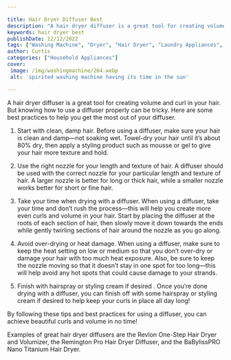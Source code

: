```yaml
---

title: Hair Dryer Diffuser Best
description: "A hair dryer diffuser is a great tool for creating volume and curl in your hair. But knowing how to use a diffuser properly can be...see more"
keywords: hair dryer best
publishDate: 12/12/2022
tags: ["Washing Machine", "Dryer", "Hair Dryer", "Laundry Appliances", "Appliance Consumption", "Appliance Guide"]
author: Curtis
categories: ["Household Appliances"]
cover: 
 image: /img/washingmachine/264.webp
 alt: 'spirited washing machine having its time in the sun'

---
```


A hair dryer diffuser is a great tool for creating volume and curl in your hair. But knowing how to use a diffuser properly can be tricky. Here are some best practices to help you get the most out of your diffuser.

1. Start with clean, damp hair. Before using a diffuser, make sure your hair is clean and damp—not soaking wet. Towel-dry your hair until it’s about 80% dry, then apply a styling product such as mousse or gel to give your hair more texture and hold.

2. Use the right nozzle for your length and texture of hair. A diffuser should be used with the correct nozzle for your particular length and texture of hair. A larger nozzle is better for long or thick hair, while a smaller nozzle works better for short or fine hair.

3. Take your time when drying with a diffuser. When using a diffuser, take your time and don’t rush the process—this will help you create more even curls and volume in your hair. Start by placing the diffuser at the roots of each section of hair, then slowly move it down towards the ends while gently twirling sections of hair around the nozzle as you go along.

4. Avoid over-drying or heat damage. When using a diffuser, make sure to keep the heat setting on low or medium so that you don’t over-dry or damage your hair with too much heat exposure. Also, be sure to keep the nozzle moving so that it doesn’t stay in one spot for too long—this will help avoid any hot spots that could cause damage to your strands. 

5. Finish with hairspray or styling cream if desired . Once you’re done drying with a diffuser, you can finish off with some hairspray or styling cream if desired to help keep your curls in place all day long! 


By following these tips and best practices for using a diffuser, you can achieve beautiful curls and volume in no time!

Examples of great hair dryer diffusers are the Revlon One-Step Hair Dryer and Volumizer, the Remington Pro Hair Dryer Diffuser, and the BaBylissPRO Nano Titanium Hair Dryer.
